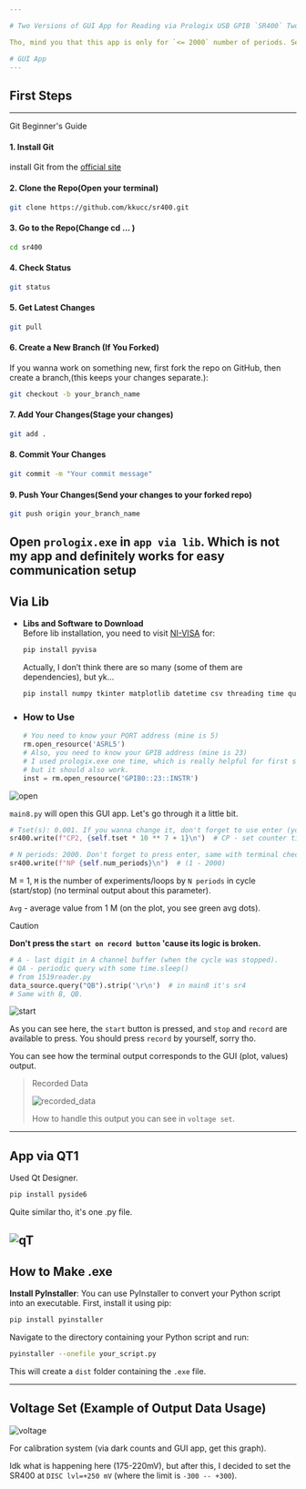 ```yaml
---

# Two Versions of GUI App for Reading via Prologix USB GPIB `SR400` Two-Channel Gated Photon Counter and Handling Data

Tho, mind you that this app is only for `<= 2000` number of periods. See the [manual](https://www.thinksrs.com/downloads/pdfs/manuals/SR400m.pdf). You can resolve this buffer problem by attaching an Arduino or any chip of your liking

# GUI App
---
```

## First Steps
---
 Git Beginner's Guide
#### 1. Install Git
install Git from the [official site](https://git-scm.com/downloads)

#### 2. Clone the Repo(Open your terminal)
```bash
git clone https://github.com/kkucc/sr400.git
```
#### 3. Go to the Repo(Change cd ... )
```bash
cd sr400
```
#### 4. Check Status
```bash
git status
```
#### 5. Get Latest Changes
```bash
git pull
```
#### 6. Create a New Branch (If You Forked)
If you wanna work on something new, first fork the repo on GitHub, then create a branch,(this keeps your changes separate.):
```bash
git checkout -b your_branch_name
```
#### 7. Add Your Changes(Stage your changes)
```bash
git add .
```
#### 8. Commit Your Changes
```bash
git commit -m "Your commit message"
```
#### 9. Push Your Changes(Send your changes to your forked repo)
```bash
git push origin your_branch_name
```
Open `prologix.exe` in `app via lib`. Which is not my app and definitely works for easy communication setup
---

## Via Lib

* **Libs and Software to Download**  
  Before lib installation, you need to visit [NI-VISA](https://www.ni.com/en/support/downloads/drivers/download.ni-visa.html#558610) for:

  ```powershell
  pip install pyvisa
  ```

  Actually, I don’t think there are so many (some of them are dependencies), but yk...

  ```powershell
  pip install numpy tkinter matplotlib datetime csv threading time queue
  ```

* ### **How to Use**

  ```python
  # You need to know your PORT address (mine is 5)
  rm.open_resource('ASRL5')
  # Also, you need to know your GPIB address (mine is 23)
  # I used prologix.exe one time, which is really helpful for first steps,
  # but it should also work.
  inst = rm.open_resource('GPIB0::23::INSTR')
  ```

![open](first%20steps/open.png)

`main8.py` will open this GUI app. Let's go through it a little bit.

```python
# Tset(s): 0.001. If you wanna change it, don't forget to use enter (you can check yourself in the terminal).
sr400.write(f"CP2, {self.tset * 10 ** 7 + 1}\n")  # CP - set counter time interval for 1 period (N) from 10**(-9) to 100 seconds.
```

```python
# N periods: 2000. Don't forget to press enter, same with terminal check.
sr400.write(f"NP {self.num_periods}\n")  # (1 - 2000)
```

M = 1, `M` is the number of experiments/loops by `N periods` in cycle (start/stop) (no terminal output about this parameter).

`Avg` - average value from 1 M (on the plot, you see green avg dots).

> [!CAUTION]
> **Don't press the `start on record button` 'cause its logic is broken.**

```python
# A - last digit in A channel buffer (when the cycle was stopped).
# QA - periodic query with some time.sleep() 
# from 1519reader.py
data_source.query("QB").strip('\r\n')  # in main8 it's sr4
# Same with B, QB.
```

![start](first%20steps/start.png)

As you can see here, the `start` button is pressed, and `stop` and `record` are available to press. You should press `record` by yourself, sorry tho.

You can see how the terminal output corresponds to the GUI (plot, values) output.

> Recorded Data
> 
> ![recorded_data](first%20steps/recorded_data.png)
> 
> How to handle this output you can see in `voltage set`.
---
## App via QT1

Used Qt Designer.

```powershell
pip install pyside6
```

Quite similar tho, it's one .py file.

![qT](first%20steps/qT.png)
---
## How to Make .exe

**Install PyInstaller**: You can use PyInstaller to convert your Python script into an executable. First, install it using pip:

```bash
pip install pyinstaller
```

Navigate to the directory containing your Python script and run:

```bash
pyinstaller --onefile your_script.py
```

This will create a `dist` folder containing the `.exe` file.

---
## Voltage Set (Example of Output Data Usage)

![voltage](/voltage%20set/pigraph.png)

For calibration system (via dark counts and GUI app, get this graph).

Idk what is happening here (175-220mV), but after this, I decided to set the SR400 at `DISC lvl=+250 mV` (where the limit is `-300 -- +300`).
